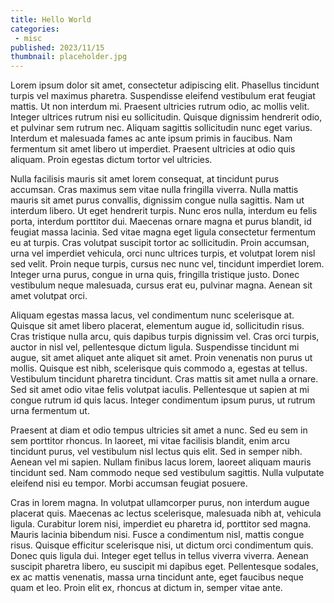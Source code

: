 ```yaml
---
title: Hello World
categories:
 - misc
published: 2023/11/15
thumbnail: placeholder.jpg
---
```


Lorem ipsum dolor sit amet, consectetur adipiscing elit. Phasellus tincidunt turpis vel maximus pharetra. Suspendisse eleifend vestibulum erat feugiat mattis. Ut non interdum mi. Praesent ultricies rutrum odio, ac mollis velit. Integer ultrices rutrum nisi eu sollicitudin. Quisque dignissim hendrerit odio, et pulvinar sem rutrum nec. Aliquam sagittis sollicitudin nunc eget varius. Interdum et malesuada fames ac ante ipsum primis in faucibus. Nam fermentum sit amet libero ut imperdiet. Praesent ultricies at odio quis aliquam. Proin egestas dictum tortor vel ultricies.

Nulla facilisis mauris sit amet lorem consequat, at tincidunt purus accumsan. Cras maximus sem vitae nulla fringilla viverra. Nulla mattis mauris sit amet purus convallis, dignissim congue nulla sagittis. Nam ut interdum libero. Ut eget hendrerit turpis. Nunc eros nulla, interdum eu felis porta, interdum porttitor dui. Maecenas ornare magna et purus blandit, id feugiat massa lacinia. Sed vitae magna eget ligula consectetur fermentum eu at turpis. Cras volutpat suscipit tortor ac sollicitudin. Proin accumsan, urna vel imperdiet vehicula, orci nunc ultrices turpis, et volutpat lorem nisl sed velit. Proin neque turpis, cursus nec nunc vel, tincidunt imperdiet lorem. Integer urna purus, congue in urna quis, fringilla tristique justo. Donec vestibulum neque malesuada, cursus erat eu, pulvinar magna. Aenean sit amet volutpat orci.

Aliquam egestas massa lacus, vel condimentum nunc scelerisque at. Quisque sit amet libero placerat, elementum augue id, sollicitudin risus. Cras tristique nulla arcu, quis dapibus turpis dignissim vel. Cras orci turpis, auctor in nisl vel, pellentesque dictum ligula. Suspendisse tincidunt mi augue, sit amet aliquet ante aliquet sit amet. Proin venenatis non purus ut mollis. Quisque est nibh, scelerisque quis commodo a, egestas at tellus. Vestibulum tincidunt pharetra tincidunt. Cras mattis sit amet nulla a ornare. Sed sit amet odio vitae felis volutpat iaculis. Pellentesque ut sapien at mi congue rutrum id quis lacus. Integer condimentum ipsum purus, ut rutrum urna fermentum ut.

Praesent at diam et odio tempus ultricies sit amet a nunc. Sed eu sem in sem porttitor rhoncus. In laoreet, mi vitae facilisis blandit, enim arcu tincidunt purus, vel vestibulum nisl lectus quis elit. Sed in semper nibh. Aenean vel mi sapien. Nullam finibus lacus lorem, laoreet aliquam mauris tincidunt sed. Nam commodo neque sed vestibulum sagittis. Nulla vulputate eleifend nisi eu tempor. Morbi accumsan feugiat posuere.

Cras in lorem magna. In volutpat ullamcorper purus, non interdum augue placerat quis. Maecenas ac lectus scelerisque, malesuada nibh at, vehicula ligula. Curabitur lorem nisi, imperdiet eu pharetra id, porttitor sed magna. Mauris lacinia bibendum nisi. Fusce a condimentum nisl, mattis congue risus. Quisque efficitur scelerisque nisi, ut dictum orci condimentum quis. Donec quis ligula dui. Integer eget tellus in tellus viverra viverra. Aenean suscipit pharetra libero, eu suscipit mi dapibus eget. Pellentesque sodales, ex ac mattis venenatis, massa urna tincidunt ante, eget faucibus neque quam et leo. Proin elit ex, rhoncus at dictum in, semper vitae ante.
